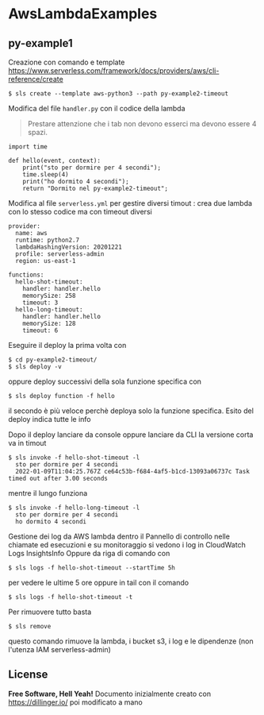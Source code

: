 # AwsLambdaExamples

## py-example1
Creazione con comando e template https://www.serverless.com/framework/docs/providers/aws/cli-reference/create
```
$ sls create --template aws-python3 --path py-example2-timeout
```
Modifica del file `handler.py` con il codice della lambda
> Prestare attenzione che i tab non devono esserci ma devono essere 4 spazi.
```
import time

def hello(event, context):
	print("sto per dormire per 4 secondi");
    time.sleep(4)
    print("ho dormito 4 secondi");
	return "Dormito nel py-example2-timeout";
```

Modifica al file `serverless.yml`  per gestire diversi timout : crea due lambda con lo stesso codice ma con timeout diversi
```
provider:
  name: aws
  runtime: python2.7
  lambdaHashingVersion: 20201221
  profile: serverless-admin
  region: us-east-1

functions:
  hello-shot-timeout:
    handler: handler.hello
    memorySize: 258
    timeout: 3
  hello-long-timeout:
    handler: handler.hello
    memorySize: 128
    timeout: 6
```
Eseguire il deploy la prima volta con 
```
$ cd py-example2-timeout/
$ sls deploy -v
```
oppure deploy successivi della sola funzione specifica con
```
$ sls deploy function -f hello
```
il secondo è più veloce perchè deploya solo la funzione specifica.
Esito del deploy indica tutte le info

Dopo il deploy lanciare da console oppure lanciare da CLI la versione corta va in timout
```
$ sls invoke -f hello-shot-timeout -l
  sto per dormire per 4 secondi
  2022-01-09T11:04:25.767Z ce64c53b-f684-4af5-b1cd-13093a06737c Task timed out after 3.00 seconds
```
mentre il lungo funziona
```
$ sls invoke -f hello-long-timeout -l
  sto per dormire per 4 secondi
  ho dormito 4 secondi

```
Gestione dei log da AWS lambda dentro il Pannello di controllo nelle chiamate ed esecuzioni e su monitoraggio si vedono i log in CloudWatch Logs InsightsInfo
Oppure da riga di comando con
```
$ sls logs -f hello-shot-timeout --startTime 5h
```
per vedere le ultime 5 ore oppure in tail con il comando
```
$ sls logs -f hello-shot-timeout -t 
```
Per rimuovere tutto basta
```
$ sls remove
```
questo comando rimuove la lambda, i bucket s3, i log e le dipendenze (non l'utenza IAM serverless-admin)

## License
**Free Software, Hell Yeah!**
Documento inizialmente creato con https://dillinger.io/ poi modificato a mano